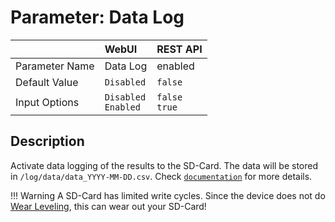 # Parameter: Data Log

|                   | WebUI               | REST API
|:---               |:---                 |:----
| Parameter Name    | Data Log            | enabled
| Default Value     | `Disabled`          | `false`
| Input Options     | `Disabled`<br>`Enabled` | `false`<br>`true` 


## Description

Activate data logging of the results to the SD-Card. The data will be stored in 
`/log/data/data_YYYY-MM-DD.csv`. 
Check [`documentation`](https://jomjol.github.io/AI-on-the-edge-device-docs/data-logging) 
for more details.


!!! Warning
    A SD-Card has limited write cycles.
    Since the device does not do [Wear Leveling](https://en.wikipedia.org/wiki/Wear_leveling), 
    this can wear out your SD-Card!
